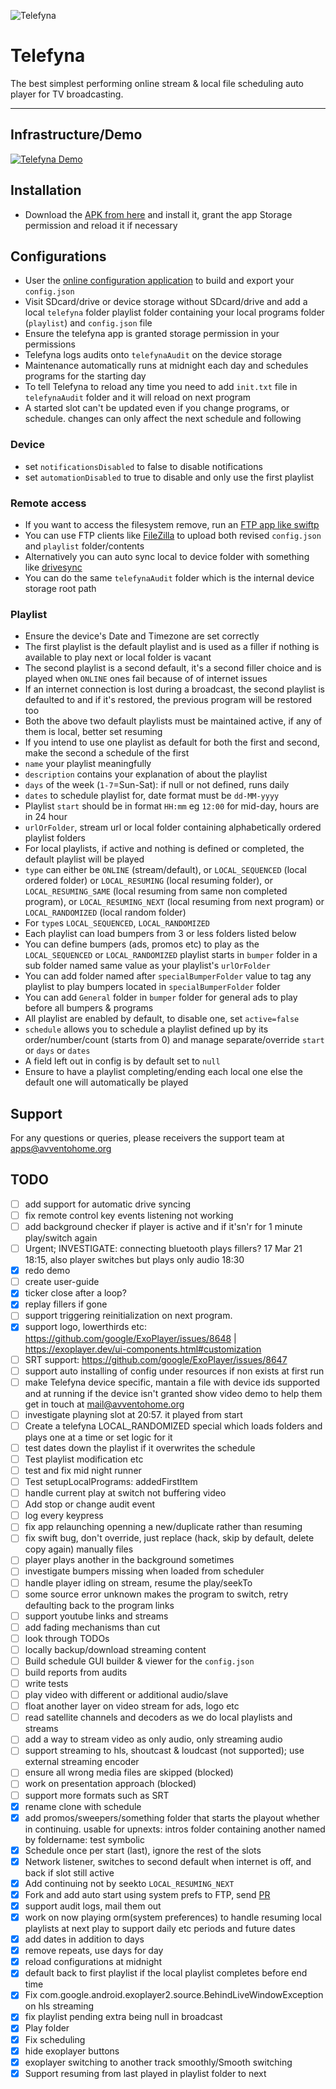 ![Telefyna](https://avventohome.org/wp-content/uploads/2020/12/telefyna.png "Telefyna")

# Telefyna
The best simplest performing online stream & local file scheduling auto player for TV broadcasting.
______

## Infrastructure/Demo
[![Telefyna Demo](https://user-images.githubusercontent.com/29783151/126462177-7cd944c0-8915-4475-b4b3-7dc7f4289553.jpg)](https://www.youtube.com/watch?v=Oy5aN6MTcXM)

## Installation
* Download the [APK from here](https://github.com/avventoapps/avvento/releases/latest/download/telefyna.apk) and install it, grant the app Storage permission and reload it if necessary

## Configurations
* User the [online configuration application](https://avventomedia.org/telefyna/configuration.html) to build and export your `config.json`
* Visit SDcard/drive or device storage without SDcard/drive and add a local `telefyna` folder playlist folder containing your local programs folder (`playlist`) and `config.json` file
* Ensure the telefyna app is granted storage permission in your permissions
* Telefyna logs audits onto `telefynaAudit` on the device storage
* Maintenance automatically runs at midnight each day and schedules programs for the starting day
* To tell Telefyna to reload any time you need to add `init.txt` file in `telefynaAudit` folder and it will reload on next program
* A started slot can't be updated even if you change programs, or schedule. changes can only affect the next schedule and following

### Device
* set `notificationsDisabled` to false to disable notifications
* set `automationDisabled` to true to disable and only use the first playlist

### Remote access
* If you want to access the filesystem remove, run an [FTP app like swiftp](https://github.com/avventoapps/avvento/releases/latest/download/swiftp.apk)
* You can use FTP clients like [FileZilla](https://filezilla-project.org/) to upload both revised `config.json` and `playlist` folder/contents
* Alternatively you can auto sync local to device folder with something like [drivesync](https://github.com/avventoapps/avvento/releases/download/1.0/drivesync.apk)
* You can do the same `telefynaAudit` folder which is the internal device storage root path

### Playlist
* Ensure the device's Date and Timezone are set correctly
* The first playlist is the default  playlist and is used as a filler if nothing is available to play next or local folder is vacant
* The second playlist is a second default, it's a second filler choice and is played when `ONLINE` ones fail because of of internet issues
* If an internet connection is lost during a broadcast, the second playlist is defaulted to and if it's restored, the previous program will be restored too
* Both the above two default playlists must be maintained active, if any of them is local, better set resuming
* If you intend to use one playlist as default for both the first and second, make the second a schedule of the first
* `name` your playlist meaningfully
* `description` contains your explanation of about the playlist
* `days` of the week (`1-7`=Sun-Sat): if null or not defined, runs daily
* `dates` to schedule playlist for, date format must be `dd-MM-yyyy`
* Playlist `start` should be in format `HH:mm` eg `12:00` for mid-day, hours are in 24 hour
* `urlOrFolder`, stream url or local folder containing alphabetically ordered playlist folders
* For local playlists, if active and nothing is defined or completed, the default playlist will be played
* `type` can either be `ONLINE` (stream/default), or `LOCAL_SEQUENCED` (local ordered folder) or `LOCAL_RESUMING` (local resuming folder), or `LOCAL_RESUMING_SAME` (local resuming from same non completed program), or `LOCAL_RESUMING_NEXT` (local resuming from next program) or `LOCAL_RANDOMIZED` (local random folder)
* For `type`s `LOCAL_SEQUENCED`, `LOCAL_RANDOMIZED`
* Each playlist can load bumpers from 3 or less folders listed below
* You can define bumpers (ads, promos etc) to play as the `LOCAL_SEQUENCED` or `LOCAL_RANDOMIZED` playlist starts in `bumper` folder in a sub folder named same value as your playlist's `urlOrFolder`
* You can add folder named after `specialBumperFolder` value to tag any playlist to play bumpers located in `specialBumperFolder` folder 
* You can add `General` folder in `bumper` folder for general ads to play before all bumpers & programs
* All playlist are enabled by default, to disable one, set `active=false`
* `schedule` allows you to schedule a playlist defined up by its order/number/count (starts from 0) and manage separate/override `start` or `days` or `dates`
* A field left out in config is by default set to `null`
* Ensure to have a playlist completing/ending each local one else the default one will automatically be played

## Support
For any questions or queries, please receivers the support team at apps@avventohome.org


## TODO
- [ ] add support for automatic drive syncing
- [ ] fix remote control key events listening not working
- [ ] add background checker if player is active and if it'sn'r for 1 minute play/switch again
- [ ] Urgent; INVESTIGATE: connecting bluetooth plays fillers? 17 Mar 21 18:15, also player switches but plays only audio 18:30
- [x] redo demo
- [ ] create user-guide
- [x] ticker close after a loop?
- [x] replay fillers if gone
- [ ] support triggering reinitialization on next program.
- [x] support logo, lowerthirds etc: https://github.com/google/ExoPlayer/issues/8648 | https://exoplayer.dev/ui-components.html#customization
- [ ] SRT support: https://github.com/google/ExoPlayer/issues/8647
- [ ] support auto installing of config under resources if non exists at first run
- [ ] make Telefyna device specific, mantain a file with device ids supported and at running if the device isn't granted show video demo to help them get in touch at mail@avventohome.org
- [ ] investigate playning slot at 20:57. it played from start
- [ ] Create a telefyna LOCAL_RANDOMIZED special which loads folders and plays one at a time or set logic for it
- [ ] test dates down the playlist if it overwrites the schedule
- [ ] Test playlist modification etc
- [ ] test and fix mid night runner
- [ ] Test setupLocalPrograms: addedFirstItem
- [ ] handle current play at switch not buffering video
- [ ] Add stop or change audit event
- [ ] log every keypress
- [ ] fix app relaunching openning a new/duplicate rather than resuming
- [ ] fix swift bug, don't override, just replace (hack, skip by default, delete copy again) manually files
- [ ] player plays another in the background sometimes
- [ ] investigate bumpers missing when loaded from scheduler
- [ ] handle player idling on stream, resume the play/seekTo
- [ ] some source error unknown makes the program to switch, retry defaulting back to the program
links
- [ ] support youtube links and streams
- [ ] add fading mechanisms than cut
- [ ] look through TODOs
- [ ] locally backup/download streaming content
- [ ] Build schedule GUI builder & viewer for the `config.json`
- [ ] build reports from audits
- [ ] write tests
- [ ] play video with different or additional audio/slave
- [ ] float another layer on video stream for ads, logo etc
- [ ] read satellite channels and decoders as we do local playlists and streams
- [ ] add a way to stream video as only audio, only streaming audio
- [ ] support streaming to hls, shoutcast & loudcast (not supported); use external streaming encoder
- [ ] ensure all wrong media files are skipped (blocked)
- [ ] work on presentation approach (blocked)
- [ ] support more formats such as SRT
- [x] rename clone with schedule
- [x] add promos/sweepers/something folder that starts the playout whether in continuing. usable for upnexts: intros folder containing another named by foldername: test symbolic 
- [x] Schedule once per start (last), ignore the rest of the slots
- [x] Network listener, switches to second default when internet is off, and back if slot still active
- [x] Add continuing not by seekto `LOCAL_RESUMING_NEXT`
- [x] Fork and add auto start using system prefs to FTP, send [PR](https://github.com/ppareit/swiftp/pull/163)
- [x] support audit logs, mail them out
- [x] work on now playing orm(system preferences) to handle resuming local playlists at next play to support daily etc periods and future dates
- [x] add dates in addition to days
- [x] remove repeats, use days for day
- [x] reload configurations at midnight
- [x] default back to first playlist if the local playlist completes before end time
- [x] Fix com.google.android.exoplayer2.source.BehindLiveWindowException on hls streaming
- [x] fix playlist pending extra being null in broadcast
- [x] Play folder
- [x] Fix scheduling
- [x] hide exoplayer buttons
- [x] exoplayer switching to another track smoothly/Smooth switching
- [x] Support resuming from last played in playlist folder to next
